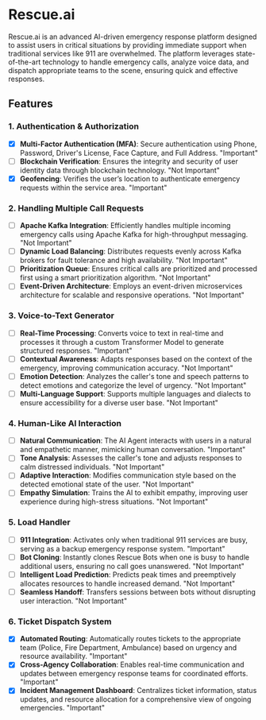 # Rescue.ai

Rescue.ai is an advanced AI-driven emergency response platform designed to assist users in critical situations by providing immediate support when traditional services like 911 are overwhelmed. The platform leverages state-of-the-art technology to handle emergency calls, analyze voice data, and dispatch appropriate teams to the scene, ensuring quick and effective responses.

## Features

### 1. Authentication & Authorization
- [x] **Multi-Factor Authentication (MFA)**: Secure authentication using Phone, Password, Driver's License, Face Capture, and Full Address. "Important"
- [ ] **Blockchain Verification**: Ensures the integrity and security of user identity data through blockchain technology. "Not Important"
- [x] **Geofencing**: Verifies the user’s location to authenticate emergency requests within the service area. "Important"

### 2. Handling Multiple Call Requests
- [ ] **Apache Kafka Integration**: Efficiently handles multiple incoming emergency calls using Apache Kafka for high-throughput messaging. "Not Important"
- [ ] **Dynamic Load Balancing**: Distributes requests evenly across Kafka brokers for fault tolerance and high availability. "Not Important"
- [ ] **Prioritization Queue**: Ensures critical calls are prioritized and processed first using a smart prioritization algorithm. "Not Important"
- [ ] **Event-Driven Architecture**: Employs an event-driven microservices architecture for scalable and responsive operations. "Not Important"

### 3. Voice-to-Text Generator
- [ ] **Real-Time Processing**: Converts voice to text in real-time and processes it through a custom Transformer Model to generate structured responses. "Important"
- [ ] **Contextual Awareness**: Adapts responses based on the context of the emergency, improving communication accuracy. "Not Important"
- [ ] **Emotion Detection**: Analyzes the caller's tone and speech patterns to detect emotions and categorize the level of urgency. "Not Important"
- [ ] **Multi-Language Support**: Supports multiple languages and dialects to ensure accessibility for a diverse user base. "Not Important"

### 4. Human-Like AI Interaction
- [ ] **Natural Communication**: The AI Agent interacts with users in a natural and empathetic manner, mimicking human conversation. "Important"
- [ ] **Tone Analysis**: Assesses the caller's tone and adjusts responses to calm distressed individuals. "Not Important"
- [ ] **Adaptive Interaction**: Modifies communication style based on the detected emotional state of the user. "Not Important"
- [ ] **Empathy Simulation**: Trains the AI to exhibit empathy, improving user experience during high-stress situations. "Not Important"

### 5. Load Handler
- [ ] **911 Integration**: Activates only when traditional 911 services are busy, serving as a backup emergency response system. "Important"
- [ ] **Bot Cloning**: Instantly clones Rescue Bots when one is busy to handle additional users, ensuring no call goes unanswered. "Not Important"
- [ ] **Intelligent Load Prediction**: Predicts peak times and preemptively allocates resources to handle increased demand. "Not Important"
- [ ] **Seamless Handoff**: Transfers sessions between bots without disrupting user interaction. "Not Important"

### 6. Ticket Dispatch System
- [x] **Automated Routing**: Automatically routes tickets to the appropriate team (Police, Fire Department, Ambulance) based on urgency and resource availability. "Important"
- [x] **Cross-Agency Collaboration**: Enables real-time communication and updates between emergency response teams for coordinated efforts. "Important"
- [x] **Incident Management Dashboard**: Centralizes ticket information, status updates, and resource allocation for a comprehensive view of ongoing emergencies. "Important"
